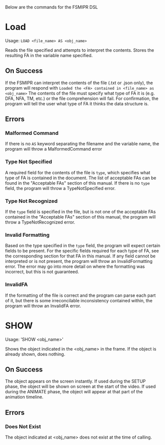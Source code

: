 Below are the commands for the FSMIPR DSL

# Load
Usage: `LOAD <file_name> AS <obj_name>`

Reads the file specified and attempts to interpret the contents. Stores the resulting FA in the variable name specified.

## On Success
If the FSMIPR can interpret the contents of the file (.txt or .json only), the program will respond with
``` Loaded the <FA> contained in <file_name> as <obj_name> ```
The contents of the file must specify what type of FA it is (e.g. DFA, NFA, TM, etc.) or the file comprehension will fail. For confirmation, the program will tell the user what type of FA it thinks the data structure is.

## Errors
### Malformed Command
If there is no `AS` keyword separating the filename and the variable name, the program will throw a MalformedCommand error
### Type Not Specified
A required field for the contents of the file is `type`, which specifies what type of FA is contained in the document. The list of acceptable FAs can be found in the "Acceptable FAs" section of this manual. If there is no `type` field, the program will throw a TypeNotSpecified error.
### Type Not Recognized
If the `type` field is specified in the file, but is not one of the acceptable FAs contained in the "Acceptable FAs" section of this manual, the program will throw a TypeNotRecognized error.
### Invalid Formatting
Based on the type specified in the `type` field, the program will expect certain fields to be present. For the specific fields required for each type of FA, see the corresponding section for that FA in this manual. If any field cannot be interpreted or is not present, the program will throw an InvalidFormatting error. The error may go into more detail on where the formatting was incorrect, but this is not guaranteed.
### InvalidFA
If the formatting of the file is correct and the program can parse each part of it, but there is some irreconcilable inconsistency contained within, the program will throw an InvalidFA error.

# SHOW
Usage: 'SHOW <obj_name>'

Shows the object indicated in the <obj_name> in the frame. If the object is already shown, does nothing.

## On Success
The object appears on the screen instantly.
If used during the SETUP phase, the object will be shown on screen at the start of the video. If used during the ANIMATE phase, the object will appear at that part of the animation timeline.

## Errors
### Does Not Exist
The object indicated at <obj_name> does not exist at the time of calling.

